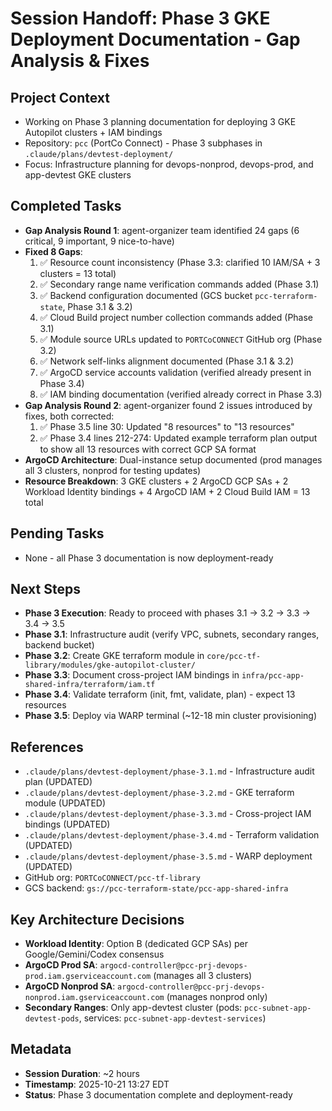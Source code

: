 # Session Handoff: Phase 3 GKE Deployment Documentation - Gap Analysis & Fixes

## Project Context
- Working on Phase 3 planning documentation for deploying 3 GKE Autopilot clusters + IAM bindings
- Repository: `pcc` (PortCo Connect) - Phase 3 subphases in `.claude/plans/devtest-deployment/`
- Focus: Infrastructure planning for devops-nonprod, devops-prod, and app-devtest GKE clusters

## Completed Tasks
- **Gap Analysis Round 1**: agent-organizer team identified 24 gaps (6 critical, 9 important, 9 nice-to-have)
- **Fixed 8 Gaps**:
  1. ✅ Resource count inconsistency (Phase 3.3: clarified 10 IAM/SA + 3 clusters = 13 total)
  2. ✅ Secondary range name verification commands added (Phase 3.1)
  3. ✅ Backend configuration documented (GCS bucket `pcc-terraform-state`, Phase 3.1 & 3.2)
  4. ✅ Cloud Build project number collection commands added (Phase 3.1)
  5. ✅ Module source URLs updated to `PORTCoCONNECT` GitHub org (Phase 3.2)
  6. ✅ Network self-links alignment documented (Phase 3.1 & 3.2)
  7. ✅ ArgoCD service accounts validation (verified already present in Phase 3.4)
  8. ✅ IAM binding documentation (verified already correct in Phase 3.3)
- **Gap Analysis Round 2**: agent-organizer found 2 issues introduced by fixes, both corrected:
  1. ✅ Phase 3.5 line 30: Updated "8 resources" to "13 resources"
  2. ✅ Phase 3.4 lines 212-274: Updated example terraform plan output to show all 13 resources with correct GCP SA format
- **ArgoCD Architecture**: Dual-instance setup documented (prod manages all 3 clusters, nonprod for testing updates)
- **Resource Breakdown**: 3 GKE clusters + 2 ArgoCD GCP SAs + 2 Workload Identity bindings + 4 ArgoCD IAM + 2 Cloud Build IAM = 13 total

## Pending Tasks
- None - all Phase 3 documentation is now deployment-ready

## Next Steps
- **Phase 3 Execution**: Ready to proceed with phases 3.1 → 3.2 → 3.3 → 3.4 → 3.5
- **Phase 3.1**: Infrastructure audit (verify VPC, subnets, secondary ranges, backend bucket)
- **Phase 3.2**: Create GKE terraform module in `core/pcc-tf-library/modules/gke-autopilot-cluster/`
- **Phase 3.3**: Document cross-project IAM bindings in `infra/pcc-app-shared-infra/terraform/iam.tf`
- **Phase 3.4**: Validate terraform (init, fmt, validate, plan) - expect 13 resources
- **Phase 3.5**: Deploy via WARP terminal (~12-18 min cluster provisioning)

## References
- `.claude/plans/devtest-deployment/phase-3.1.md` - Infrastructure audit plan (UPDATED)
- `.claude/plans/devtest-deployment/phase-3.2.md` - GKE terraform module (UPDATED)
- `.claude/plans/devtest-deployment/phase-3.3.md` - Cross-project IAM bindings (UPDATED)
- `.claude/plans/devtest-deployment/phase-3.4.md` - Terraform validation (UPDATED)
- `.claude/plans/devtest-deployment/phase-3.5.md` - WARP deployment (UPDATED)
- GitHub org: `PORTCoCONNECT/pcc-tf-library`
- GCS backend: `gs://pcc-terraform-state/pcc-app-shared-infra`

## Key Architecture Decisions
- **Workload Identity**: Option B (dedicated GCP SAs) per Google/Gemini/Codex consensus
- **ArgoCD Prod SA**: `argocd-controller@pcc-prj-devops-prod.iam.gserviceaccount.com` (manages all 3 clusters)
- **ArgoCD Nonprod SA**: `argocd-controller@pcc-prj-devops-nonprod.iam.gserviceaccount.com` (manages nonprod only)
- **Secondary Ranges**: Only app-devtest cluster (pods: `pcc-subnet-app-devtest-pods`, services: `pcc-subnet-app-devtest-services`)

## Metadata
- **Session Duration**: ~2 hours
- **Timestamp**: 2025-10-21 13:27 EDT
- **Status**: Phase 3 documentation complete and deployment-ready
